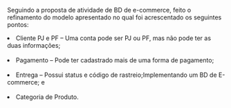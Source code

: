 Seguindo a proposta de atividade de BD de e-commerce, feito o refinamento do modelo apresentado no qual foi acrescentado os seguintes pontos:

<li>Cliente PJ e PF – Uma conta pode ser PJ ou PF, mas não pode ter as duas informações; </li><br>
<li>Pagamento – Pode ter cadastrado mais de uma forma de pagamento; </li><br>
<li>Entrega – Possui status e código de rastreio;Implementando um BD de E-commerce; e </li><br>
<li>Categoria de Produto.</li>
